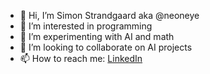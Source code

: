 - 👋 Hi, I’m Simon Strandgaard aka @neoneye
- 👀 I’m interested in programming
- 🌱 I’m experimenting with AI and math
- 💞️ I’m looking to collaborate on AI projects
- 📫 How to reach me: [LinkedIn](https://www.linkedin.com/in/simonstrandgaard/)


